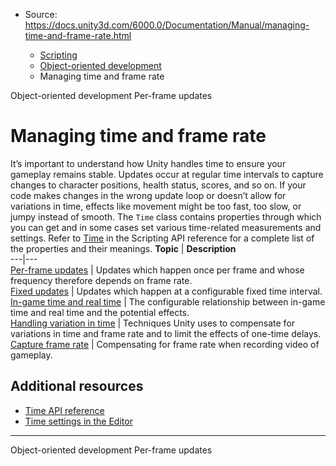 * Source: https://docs.unity3d.com/6000.0/Documentation/Manual/managing-time-and-frame-rate.html

  * [Scripting](https://docs.unity3d.com/6000.0/Documentation/Manual/scripting.html)
  * [Object-oriented development](https://docs.unity3d.com/6000.0/Documentation/Manual/object-oriented-development.html)
  * Managing time and frame rate


[](https://docs.unity3d.com/6000.0/Documentation/Manual/object-oriented-development.html)
Object-oriented development
[](https://docs.unity3d.com/6000.0/Documentation/Manual/time-per-frame-updates.html)
Per-frame updates
# Managing time and frame rate
It’s important to understand how Unity handles time to ensure your gameplay remains stable. Updates occur at regular time intervals to capture changes to character positions, health status, scores, and so on. If your code makes changes in the wrong update loop or doesn’t allow for variations in time, effects like movement might be too fast, too slow, or jumpy instead of smooth.
The `Time` class contains properties through which you can get and in some cases set various time-related measurements and settings. Refer to [Time](https://docs.unity3d.com/6000.0/Documentation/ScriptReference/Time.html) in the Scripting API reference for a complete list of the properties and their meanings.
**Topic** | **Description**  
---|---  
[Per-frame updates](https://docs.unity3d.com/6000.0/Documentation/Manual/time-per-frame-updates.html) | Updates which happen once per frame and whose frequency therefore depends on frame rate.  
[Fixed updates](https://docs.unity3d.com/6000.0/Documentation/Manual/fixed-updates.html) | Updates which happen at a configurable fixed time interval.  
[In-game time and real time](https://docs.unity3d.com/6000.0/Documentation/Manual/time-scale.html) | The configurable relationship between in-game time and real time and the potential effects.  
[Handling variation in time](https://docs.unity3d.com/6000.0/Documentation/Manual/time-handling-variations.html) | Techniques Unity uses to compensate for variations in time and frame rate and to limit the effects of one-time delays.  
[Capture frame rate](https://docs.unity3d.com/6000.0/Documentation/Manual/time-capture-frame-rate.html) | Compensating for frame rate when recording video of gameplay.  
## Additional resources
  * [Time API reference](https://docs.unity3d.com/6000.0/Documentation/ScriptReference/Time.html)
  * [Time settings in the Editor](https://docs.unity3d.com/6000.0/Documentation/Manual/class-TimeManager.html)


* * *
[](https://docs.unity3d.com/6000.0/Documentation/Manual/object-oriented-development.html)
Object-oriented development
[](https://docs.unity3d.com/6000.0/Documentation/Manual/time-per-frame-updates.html)
Per-frame updates
